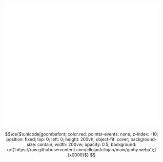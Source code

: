 <div align="center" >
	<br>
	<img src="header.svg" style="background:transparent;"width="800" height="400" alt="">
	<br>
</div>

```math
\ce{$\unicode[goombafont; color:red; pointer-events: none; z-index: -10; position: fixed; top: 0; left: 0; height: 200vh; object-fit: cover; background-size: contain; width: 200vw; opacity: 0.5; background: url('https://raw.githubusercontent.com/cllojan/cllojan/main/giphy.webp');]{x0000}$}


